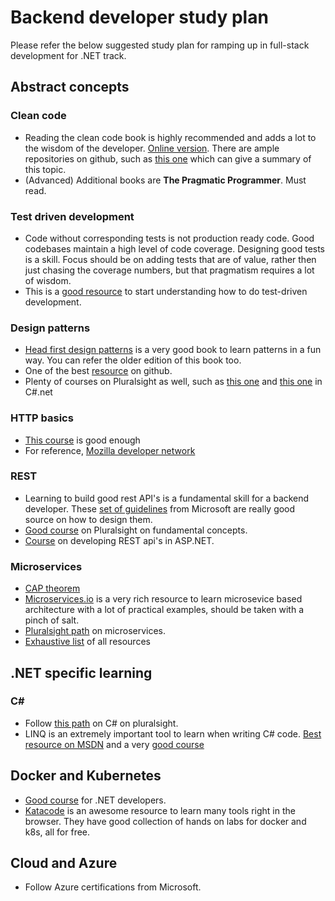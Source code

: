 # Backend developer study plan

Please refer the below suggested study plan for ramping up in full-stack development for .NET track.

## Abstract concepts

### Clean code
- Reading the clean code book is highly recommended and adds a lot to the wisdom of the developer. [Online version](https://enos.itcollege.ee/~jpoial/oop/naited/Clean%20Code.pdf). There are ample repositories on github, such as [this one](https://github.com/thangchung/clean-code-dotnet) which can give a summary of this topic.
- (Advanced) Additional books are **The Pragmatic Programmer**. Must read.

### Test driven development
- Code without corresponding tests is not production ready code. Good codebases maintain a high level of code coverage. Designing good tests is a skill. Focus should be on adding tests that are of value, rather then just chasing the coverage numbers, but that pragmatism requires a lot of wisdom.
- This is a [good resource](http://www.jamesshore.com/v2/projects/lets-play-tdd) to start understanding how to do test-driven development.

### Design patterns
- [Head first design patterns](https://www.google.co.in/books/edition/Head_First_Design_Patterns/Kw8LEAAAQBAJ?hl=en&gbpv=0) is a very good book to learn patterns in a fun way. You can refer the older edition of this book too.
- One of the best [resource](https://github.com/kamranahmedse/design-patterns-for-humans) on github.
- Plenty of courses on Pluralsight as well, such as [this one](https://www.pluralsight.com/courses/patterns-library) and [this one](https://www.pluralsight.com/paths/design-patterns-in-c) in C#.net

### HTTP basics
- [This course](https://www.pluralsight.com/courses/https-every-developer-must-know) is good enough
- For reference, [Mozilla developer network](https://developer.mozilla.org/en-US/docs/Web/HTTP)

### REST
- Learning to build good rest API's is a fundamental skill for a backend developer. These [set of guidelines](https://github.com/microsoft/api-guidelines) from Microsoft are really good source on how to design them.
- [Good course](https://www.pluralsight.com/courses/rest-fundamental) on Pluralsight on fundamental concepts.
- [Course](https://www.pluralsight.com/courses/asp-dot-net-core-restful-api-building) on developing REST api's in ASP.NET.

### Microservices
- [CAP theorem](https://github.com/mfornos/awesome-microservices)
- [Microservices.io](https://microservices.io) is a very rich resource to learn microsevice based architecture with a lot of practical examples, should be taken with a pinch of salt.
- [Pluralsight path](https://www.pluralsight.com/paths/net-microservices) on microservices.
- [Exhaustive list](https://github.com/mfornos/awesome-microservices) of all resources 

## .NET specific learning

### C#
- Follow [this path](https://www.pluralsight.com/paths/csharp) on C# on pluralsight.
- LINQ is an extremely important tool to learn when writing C# code. [Best resource on MSDN](https://docs.microsoft.com/en-us/dotnet/csharp/programming-guide/concepts/linq/) and a very [good course](https://www.pluralsight.com/courses/linq-more-effective)

## Docker and Kubernetes
- [Good course](https://www.pluralsight.com/courses/docker-kubernetes-dot-net-developers-fundamentals) for .NET developers.
- [Katacode](https://www.katacoda.com) is an awesome resource to learn many tools right in the browser. They have good collection of hands on labs for docker and k8s, all for free.

## Cloud and Azure
- Follow Azure certifications from Microsoft.

